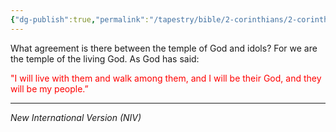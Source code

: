 ```yaml
---
{"dg-publish":true,"permalink":"/tapestry/bible/2-corinthians/2-corinthians-6-16/","title":"2 Corinthians 6:16","hide":true,"tags":["bible-verse","bible-verse"],"dgHomeLink":true,"dgShowLocalGraph":true,"dgEnableSearch":true}
---
```


What agreement is there between the temple of God and idols? For we are the temple of the living God. As God has said:

<font color="#ff0000">"I will live with them</font>
<font color="#ff0000"> and walk among them,</font>
<font color="#ff0000">and I will be their God,</font>
<font color="#ff0000">and they will be my people.”</font>

---
*New International Version (NIV)*
